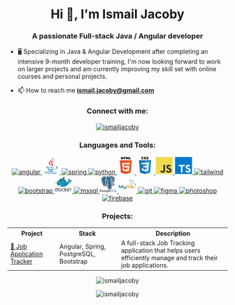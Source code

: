 <h1 align="center">Hi 👋, I'm Ismail Jacoby</h1>
<h3 align="center">A passionate Full-stack Java / Angular developer</h3>



- 🖥️ Specializing in Java & Angular Development after completing an intensive 9-month developer training, I'm now looking forward to work on larger projects and am currently improving my skill set with online courses and personal projects.

- 📫 How to reach me **ismail.jacoby@gmail.com**


<h3 align="center">Connect with me:</h3>
<p align="center">
<a href="https://linkedin.com/in/ismailjacoby" target="blank"><img align="center" src="https://raw.githubusercontent.com/rahuldkjain/github-profile-readme-generator/master/src/images/icons/Social/linked-in-alt.svg" alt="ismailjacoby" height="30" width="40" /></a>
</p>

<h3 align="center">Languages and Tools:</h3>
<p align="center"> 
  <a href="https://angular.io" target="_blank" rel="noreferrer"> <img src="https://angular.io/assets/images/logos/angular/angular.svg" alt="angular" width="40" height="40"/> </a>
  <a href="https://www.java.com" target="_blank" rel="noreferrer"> <img src="https://raw.githubusercontent.com/devicons/devicon/master/icons/java/java-original.svg" alt="java" width="40" height="40"/> </a> 
  <a href="https://spring.io/" target="_blank" rel="noreferrer"> <img src="https://www.vectorlogo.zone/logos/springio/springio-icon.svg" alt="spring" width="40" height="40"/> </a> 
  <a href="https://www.python.org/" target="_blank" rel="noreferrer"> <img src="https://www.vectorlogo.zone/logos/python/python-icon.svg" alt="python" width="40" height="40"/> </a> 
  <a href="https://www.w3.org/html/" target="_blank" rel="noreferrer"> <img src="https://raw.githubusercontent.com/devicons/devicon/master/icons/html5/html5-original-wordmark.svg" alt="html5" width="40" height="40"/> </a> 
  <a href="https://www.w3schools.com/css/" target="_blank" rel="noreferrer"> <img src="https://raw.githubusercontent.com/devicons/devicon/master/icons/css3/css3-original-wordmark.svg" alt="css3" width="40" height="40"/> </a> 
  <a href="https://developer.mozilla.org/en-US/docs/Web/JavaScript" target="_blank" rel="noreferrer"> <img src="https://raw.githubusercontent.com/devicons/devicon/master/icons/javascript/javascript-original.svg" alt="javascript" width="40" height="40"/> </a>
  <a href="https://www.typescriptlang.org/" target="_blank" rel="noreferrer"> <img src="https://raw.githubusercontent.com/devicons/devicon/master/icons/typescript/typescript-original.svg" alt="typescript" width="40" height="40"/> </a>
  <a href="https://tailwindcss.com/" target="_blank" rel="noreferrer"> <img src="https://cdn.jsdelivr.net/gh/devicons/devicon@latest/icons/tailwindcss/tailwindcss-original.svg" alt="tailwind" width="40" height="40"/></a>  
  <a href="https://getbootstrap.com" target="_blank" rel="noreferrer"> <img src="https://cdn.jsdelivr.net/gh/devicons/devicon@latest/icons/bootstrap/bootstrap-original.svg" alt="bootstrap" width="40" height="40"/> </a> 
  <a href="https://www.docker.com/" target="_blank" rel="noreferrer"> <img src="https://raw.githubusercontent.com/devicons/devicon/master/icons/docker/docker-original-wordmark.svg" alt="docker" width="40" height="40"/> </a> 
  <a href="https://www.microsoft.com/en-us/sql-server" target="_blank" rel="noreferrer"> <img src="https://www.svgrepo.com/show/303229/microsoft-sql-server-logo.svg" alt="mssql" width="40" height="40"/> </a> 
  <a href="https://www.postgresql.org" target="_blank" rel="noreferrer"> <img src="https://raw.githubusercontent.com/devicons/devicon/master/icons/postgresql/postgresql-original-wordmark.svg" alt="postgresql" width="40" height="40"/> </a>
  <a href="https://www.mysql.com/" target="_blank" rel="noreferrer"> <img src="https://raw.githubusercontent.com/devicons/devicon/master/icons/mysql/mysql-original-wordmark.svg" alt="mysql" width="40" height="40"/> </a> 
  <a href="https://git-scm.com/" target="_blank" rel="noreferrer"> <img src="https://www.vectorlogo.zone/logos/git-scm/git-scm-icon.svg" alt="git" width="40" height="40"/> </a>
  <a href="https://www.figma.com/" target="_blank" rel="noreferrer"> <img src="https://www.vectorlogo.zone/logos/figma/figma-icon.svg" alt="figma" width="40" height="40"/> </a> 
  <a href="https://www.photoshop.com/en" target="_blank" rel="noreferrer"> <img src="https://cdn.jsdelivr.net/gh/devicons/devicon@latest/icons/photoshop/photoshop-original.svg" alt="photoshop" width="40" height="40"/> </a> 
  <a href="https://firebase.google.com/" target="_blank" rel="noreferrer"> <img src="https://www.vectorlogo.zone/logos/firebase/firebase-icon.svg" alt="firebase" width="40" height="40"/> </a> 

<h3 align="center">Projects:</h3>
<table align="center">
  <tr>
    <th>Project</th>
    <th>Stack</th>
    <th>Description</th>
  </tr>  
  <tr>
    <td><a href="https://github.com/ismailjacoby/job-application-tracker" target="_blank">💼 Job Application Tracker</a></td>
    <td>Angular, Spring, PostgreSQL, Bootstrap</td>
    <td>A full-stack Job Tracking application that helps users efficiently manage and track their job applications.</td>
  </tr>

</table>

<p align="center"><img src="https://github-readme-stats.vercel.app/api/top-langs?username=ismailjacoby&show_icons=true&locale=en&layout=compact" alt="ismailjacoby" /></p>

<p align="center"> <img src="https://komarev.com/ghpvc/?username=ismailjacoby&label=Profile%20views&color=0e75b6&style=flat" alt="ismailjacoby" /> </p>
